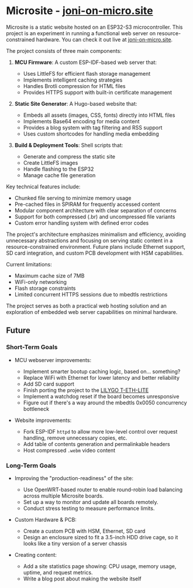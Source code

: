 # Microsite - [joni-on-micro.site](https://joni-on-micro.site)

Microsite is a static website hosted on an ESP32-S3 microcontroller. This
project is an experiment in running a functional web server on
resource-constrained hardware. You can check it out live at
[joni-on-micro.site](https://joni-on-micro.site).

The project consists of three main components:

1. **MCU Firmware**: A custom ESP-IDF-based web server that:

   - Uses LittleFS for efficient flash storage management
   - Implements intelligent caching strategies
   - Handles Brotli compression for HTML files
   - Provides HTTPS support with built-in certificate management

2. **Static Site Generator**: A Hugo-based website that:

   - Embeds all assets (images, CSS, fonts) directly into HTML files
   - Implements Base64 encoding for media content
   - Provides a blog system with tag filtering and RSS support
   - Uses custom shortcodes for handling media embedding

3. **Build & Deployment Tools**: Shell scripts that:
   - Generate and compress the static site
   - Create LittleFS images
   - Handle flashing to the ESP32
   - Manage cache file generation

Key technical features include:

- Chunked file serving to minimize memory usage
- Pre-cached files in SPIRAM for frequently accessed content
- Modular component architecture with clear separation of concerns
- Support for both compressed (.br) and uncompressed file variants
- Custom error handling system with defined error codes

The project's architecture emphasizes minimalism and efficiency, avoiding
unnecessary abstractions and focusing on serving static content in a
resource-constrained environment. Future plans include Ethernet support, SD card
integration, and custom PCB development with HSM capabilities.

Current limitations:

- Maximum cache size of 7MB
- WiFi-only networking
- Flash storage constraints
- Limited concurrent HTTPS sessions due to mbedtls restrictions

The project serves as both a practical web hosting solution and an exploration
of embedded web server capabilities on minimal hardware.

## Future

### Short-Term Goals

- MCU webserver improvements:

  - Implement smarter bootup caching logic, based on... something?
  - Replace WiFi with Ethernet for lower latency and better reliability
  - Add SD card support
  - Finish porting the project to the
    [LILYGO T-ETH-LITE](https://lilygo.cc/products/t-eth-lite)
  - Implement a watchdog reset if the board becomes unresponsive
  - Figure out if there's a way around the mbedtls 0x0050 concurrency bottleneck

- Website improvements:

  - Fork ESP-IDF `httpd` to allow more low-level control over request handling,
    remove unnecessary copies, etc.
  - Add table of contents generation and permalinkable headers
  - Host compressed `.webm` video content

### Long-Term Goals

- Improving the "production-readiness" of the site:

  - Use OpenWRT-based router to enable round-robin load balancing across
    multiple Microsite boards.
  - Set up a way to monitor and update all boards remotely.
  - Conduct stress testing to measure performance limits.

- Custom Hardware & PCB:

  - Create a custom PCB with HSM, Ethernet, SD card
  - Design an enclosure sized to fit a 3.5-inch HDD drive cage, so it looks like
    a tiny version of a server chassis

- Creating content:
  - Add a site statistics page showing: CPU usage, memory usage, uptime, and
    request metrics.
  - Write a blog post about making the website itself
